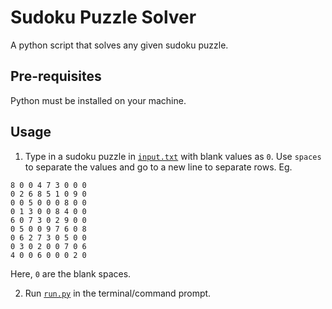 # Sudoku Puzzle Solver
A python script that solves any given sudoku puzzle.

## Pre-requisites
Python must be installed on your machine.

## Usage
1. Type in a sudoku puzzle in [`input.txt`](./input.txt) with blank values as `0`.
Use `spaces` to separate the values and go to a new line to separate rows.
Eg.
```
8 0 0 4 7 3 0 0 0
0 2 6 8 5 1 0 9 0
0 0 5 0 0 0 8 0 0
0 1 3 0 0 8 4 0 0 
6 0 7 3 0 2 9 0 0
0 5 0 0 9 7 6 0 8
0 6 2 7 3 0 5 0 0
0 3 0 2 0 0 7 0 6
4 0 0 6 0 0 0 2 0
```
Here, `0` are the blank spaces.

2. Run [`run.py`](./run.py) in the terminal/command prompt.
